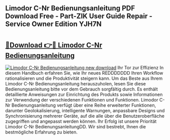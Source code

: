 ## Limodor C-Nr Bedienungsanleitung PDF Download Free - Part-ZIK User Guide Repair - Service Owner Edition YJH7N

# <h2><a href="http://df36ix.blite.top/?on=Limodor+C-Nr+Bedienungsanleitung">🔗Download 👉🔴 Limodor C-Nr Bedienungsanleitung</a></h2>

[![Limodor C-Nr Bedienungsanleitung new download](https://i.imgur.com/lujVjoI.png)](http://df36ix.blite.top/?on=Limodor+C-Nr+Bedienungsanleitung)
Ihr Tor zur Effizienz In diesem Handbuch erfahren Sie, wie Ihr neues REDDDDDDD Ihren Workflow rationalisieren und die Produktivität steigern kann. Um das Beste aus Ihrem Limodor C-Nr Bedienungsanleitung herauszuholen, lesen Sie diese Bedienungsanleitung bitte vor dem Gebrauch sorgfältig durch. Es enthält detaillierte Anweisungen zur Einrichtung des Produkts sowie Informationen zur Verwendung der verschiedenen Funktionen und Funktionen. Limodor C-Nr Bedienungsanleitung verfügt über eine Reihe erweiterter Funktionen, darunter Geolokalisierung, intelligente Warnungen, anpassbare Designs und Synchronisierung mehrerer Geräte, auf die alle über die Benutzeroberfläche zugegriffen und angepasst werden können. Ihr Erfolg ist unsere Priorität Limodor C-Nr BedienungsanleitungDD. Wir sind bestrebt, Ihnen die bestmögliche Erfahrung zu bieten.
